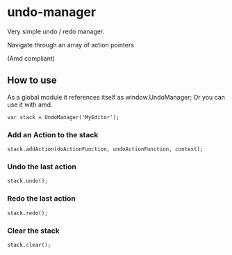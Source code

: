 undo-manager
============

Very simple undo / redo manager.

Navigate through an array of action pointers

(Amd compliant)

How to use
-------

As a global module it references itself as window.UndoManager;
Or you can use it with amd.

```
var stack = UndoManager('MyEditor');
```

### Add an Action to the stack

```
stack.addAction(doActionFunction, undoActionFunction, context);
```

### Undo the last action

```
stack.undo();
```


### Redo the last action

```
stack.redo();
```

### Clear the stack

```
stack.clear();
```

